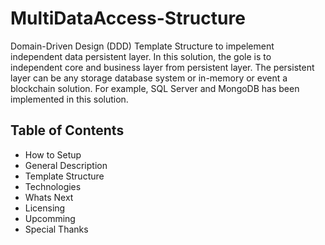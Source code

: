 # MultiDataAccess-Structure
Domain-Driven Design (DDD) Template Structure to impelement independent data persistent layer. 
In this solution, the gole is to independent core and business layer from persistent layer. 
The persistent layer can be any storage database system or in-memory or event a blockchain solution.
For example, SQL Server and MongoDB has been implemented in this solution.


## Table of Contents
* How to Setup
* General Description
* Template Structure
* Technologies
* Whats Next
* Licensing
* Upcomming
* Special Thanks
